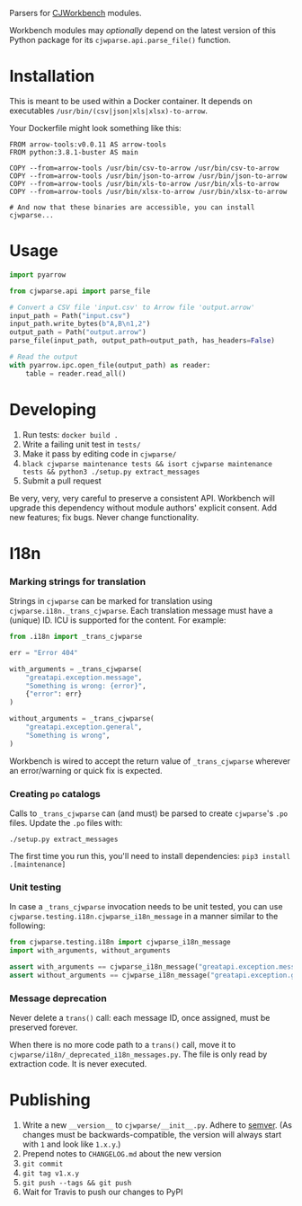 Parsers for [CJWorkbench](https://github.com/CJWorkbench/cjworkbench) modules.

Workbench modules may _optionally_ depend on the latest version of this Python
package for its `cjwparse.api.parse_file()` function.

Installation
============

This is meant to be used within a Docker container. It depends on executables
`/usr/bin/(csv|json|xls|xlsx)-to-arrow`.

Your Dockerfile might look something like this:

```
FROM arrow-tools:v0.0.11 AS arrow-tools
FROM python:3.8.1-buster AS main

COPY --from=arrow-tools /usr/bin/csv-to-arrow /usr/bin/csv-to-arrow
COPY --from=arrow-tools /usr/bin/json-to-arrow /usr/bin/json-to-arrow
COPY --from=arrow-tools /usr/bin/xls-to-arrow /usr/bin/xls-to-arrow
COPY --from=arrow-tools /usr/bin/xlsx-to-arrow /usr/bin/xlsx-to-arrow

# And now that these binaries are accessible, you can install cjwparse...
```

Usage
=====

```python
import pyarrow

from cjwparse.api import parse_file

# Convert a CSV file 'input.csv' to Arrow file 'output.arrow'
input_path = Path("input.csv")
input_path.write_bytes(b"A,B\n1,2")
output_path = Path("output.arrow")
parse_file(input_path, output_path=output_path, has_headers=False)

# Read the output
with pyarrow.ipc.open_file(output_path) as reader:
    table = reader.read_all()
```


Developing
==========

1. Run tests: `docker build .`
2. Write a failing unit test in `tests/`
3. Make it pass by editing code in `cjwparse/`
4. `black cjwparse maintenance tests && isort cjwparse maintenance tests && python3 ./setup.py extract_messages`
5. Submit a pull request

Be very, very, very careful to preserve a consistent API. Workbench will
upgrade this dependency without module authors' explicit consent. Add new
features; fix bugs. Never change functionality.

I18n
====

### Marking strings for translation

Strings in `cjwparse` can be marked for translation using
`cjwparse.i18n._trans_cjwparse`. Each translation message must have a
(unique) ID. ICU is supported for the content. For example:

```python
from .i18n import _trans_cjwparse

err = "Error 404"

with_arguments = _trans_cjwparse(
    "greatapi.exception.message",
    "Something is wrong: {error}",
    {"error": err}
)

without_arguments = _trans_cjwparse(
    "greatapi.exception.general",
    "Something is wrong",
)
```

Workbench is wired to accept the return value of `_trans_cjwparse`
wherever an error/warning or quick fix is expected.

### Creating `po` catalogs

Calls to `_trans_cjwparse` can (and must) be parsed to create `cjwparse`'s `.po` files.
Update the `.po` files with:

```
./setup.py extract_messages
```

The first time you run this, you'll need to install dependencies: `pip3 install .[maintenance]`

### Unit testing

In case a `_trans_cjwparse` invocation needs to be unit tested, you can use `cjwparse.testing.i18n.cjwparse_i18n_message` 
in a manner similar to the following: 

```python
from cjwparse.testing.i18n import cjwparse_i18n_message
import with_arguments, without_arguments

assert with_arguments == cjwparse_i18n_message("greatapi.exception.message", {"error": "Error 404"})
assert without_arguments == cjwparse_i18n_message("greatapi.exception.general")
```

### Message deprecation

Never delete a `trans()` call: each message ID, once assigned, must be preserved
forever.

When there is no more code path to a `trans()` call, move it to
`cjwparse/i18n/_deprecated_i18n_messages.py`. The file is only read by
extraction code. It is never executed.


Publishing
==========

1. Write a new `__version__` to `cjwparse/__init__.py`. Adhere to
   [semver](https://semver.org). (As changes must be backwards-compatible,
   the version will always start with `1` and look like `1.x.y`.)
2. Prepend notes to `CHANGELOG.md` about the new version
3. `git commit`
4. `git tag v1.x.y`
5. `git push --tags && git push`
6. Wait for Travis to push our changes to PyPI
